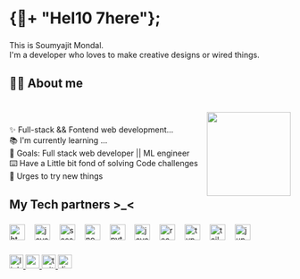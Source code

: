 <h1 align="left">{👋+  "Hel10  7here"};</h1>

###

<p align="left">This is Soumyajit Mondal. <br/> I'm a developer who loves to make creative designs or wired things.</p>

###

<h2 align="left">👨‍💻 About me</h2>

###

<br clear="both">

<img align="right" height="150" src="[https://avatars.githubusercontent.com/u/103335953?v=4](https://avatars.githubusercontent.com/u/103335953?s=400&u=66caa869f5cfbdbfc881d2f337247504342ccdad&v=4)"  />

###

<p align="left">✨ Full-stack && Fontend web development...<br>📚 I'm currently learning ...<br>🎯 Goals: Full stack web developer ||  ML engineer<br>⌨️ Have a Little bit fond of solving Code challenges<br>🧰 Urges to try new things</p>

###

<h2 align="left">My Tech partners >_<</h2>

###

<div align="left">
  <img src="https://cdn.jsdelivr.net/gh/devicons/devicon/icons/html5/html5-original.svg" height="28" alt="html5 logo"  />
  <img width="9" />
  <img src="https://cdn.jsdelivr.net/gh/devicons/devicon/icons/javascript/javascript-original.svg" height="28" alt="javascript logo"  />
  <img width="9" />
  <img src="https://cdn.jsdelivr.net/gh/devicons/devicon/icons/sass/sass-original.svg" height="28" alt="sass logo"  />
  <img width="9" />
  <img src="https://cdn.jsdelivr.net/gh/devicons/devicon/icons/nodejs/nodejs-original.svg" height="28" alt="nodejs logo"  />
  <img width="9" />
  <img src="https://cdn.jsdelivr.net/gh/devicons/devicon/icons/python/python-original.svg" height="28" alt="python logo"  />
  <img width="9" />
  <img src="https://cdn.jsdelivr.net/gh/devicons/devicon/icons/java/java-original.svg" height="28" alt="java logo"  />
  <img width="9" />
  <img src="https://cdn.jsdelivr.net/gh/devicons/devicon/icons/react/react-original.svg" height="28" alt="react logo"  />
  <img width="9" />
  <img src="https://cdn.jsdelivr.net/gh/devicons/devicon/icons/typescript/typescript-original.svg" height="28" alt="typescript logo"  />
  <img width="9" />
  <img src="https://cdn.simpleicons.org/tailwindcss/06B6D4" height="28" alt="tailwindcss logo"  />
  <img width="9" />
  <img src="https://cdn.jsdelivr.net/gh/devicons/devicon/icons/jupyter/jupyter-original.svg" height="28" alt="jupyter logo"  />
</div>

###

<div align="left">
  <a href="www.linkedin.com/in/soumyajit-mondal-3342b4284" target="_blank">
    <img src="https://img.shields.io/static/v1?message=LinkedIn&logo=linkedin&label=&color=0077B5&logoColor=white&labelColor=&style=for-the-badge" height="25" alt="linkedin logo"  />
  </a>
  <a href="mailto:soumyajit00official@gmail.com" target="_blank">
    <img src="https://img.shields.io/static/v1?message=Gmail&logo=gmail&label=&color=D14836&logoColor=white&labelColor=&style=for-the-badge" height="25" alt="gmail logo"  />
  </a>
  <a href="https://twitter.com/soumya03jit?t=a2jNAwjEOWmZAA08h97I6w&s=09" target="_blank">
    <img src="https://img.shields.io/static/v1?message=Twitch&logo=twitch&label=&color=9146FF&logoColor=white&labelColor=&style=for-the-badge" height="25" alt="twitter logo"  />
  </a>
  <a href="https://discordapp.com/users/912242200287539210" target="_blank">
    <img src="https://img.shields.io/static/v1?message=Discord&logo=discord&label=&color=7289DA&logoColor=white&labelColor=&style=for-the-badge" height="25" alt="discord logo"  />
  </a>
</div>

###
